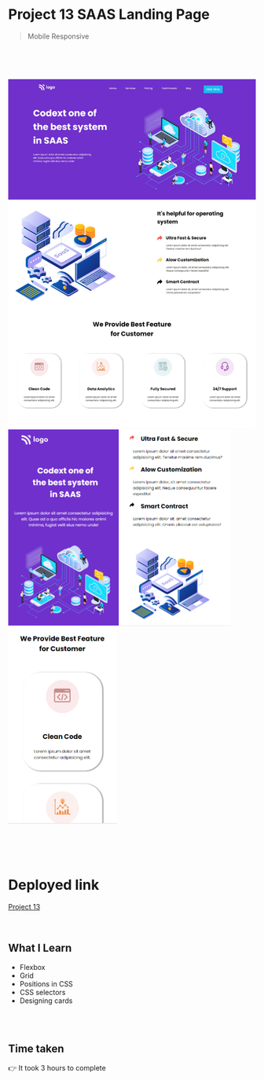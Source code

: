 # Project 13 SAAS Landing Page

> Mobile Responsive

<br>
<br>
<br>

![Project 13](/project13.png)
<img src="https://github.com/Pritika17/Project-13_SAAS_Landing_Page/blob/main/p13.png" height="400px" />
<img src="https://github.com/Pritika17/Project-13_SAAS_Landing_Page/blob/main/p13-2.png" height="400px" />
<img src="https://github.com/Pritika17/Project-13_SAAS_Landing_Page/blob/main/p13-3.png" height="400px" />

<br>
<br>
<br>

# Deployed link

[Project 13](https://saas-landing-page-13project.netlify.app/ "project link")
<br>
<br>
<br>

## What I Learn

* Flexbox
* Grid
* Positions in CSS
* CSS selectors
* Designing cards

 <br>
 <br>

## Time taken 
👉 It took 3 hours to complete

